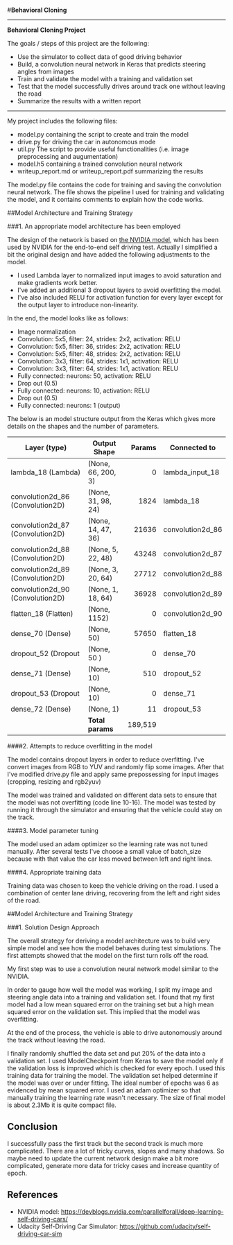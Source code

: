#**Behavioral Cloning** 

---

**Behavioral Cloning Project**

The goals / steps of this project are the following:
* Use the simulator to collect data of good driving behavior
* Build, a convolution neural network in Keras that predicts steering angles from images
* Train and validate the model with a training and validation set
* Test that the model successfully drives around track one without leaving the road
* Summarize the results with a written report


[//]: # (Image References)

[image1]: ./examples/placeholder.png "Model Visualization"
[image2]: ./examples/placeholder.png "Grayscaling"
[image3]: ./examples/placeholder_small.png "Recovery Image"
[image4]: ./examples/placeholder_small.png "Recovery Image"
[image5]: ./examples/placeholder_small.png "Recovery Image"
[image6]: ./examples/placeholder_small.png "Normal Image"
[image7]: ./examples/placeholder_small.png "Flipped Image"

---

My project includes the following files:
* model.py containing the script to create and train the model
* drive.py for driving the car in autonomous mode
* util.py The script to provide useful functionalities (i.e. image preprocessing and augumentation)
* model.h5 containing a trained convolution neural network 
* writeup_report.md or writeup_report.pdf summarizing the results

The model.py file contains the code for training and saving the convolution neural network. The file shows the pipeline I used for training and validating the model, and it contains comments to explain how the code works.

##Model Architecture and Training Strategy

###1. An appropriate model architecture has been employed

The design of the network is based on [the NVIDIA model](https://devblogs.nvidia.com/parallelforall/deep-learning-self-driving-cars/), which has been used by NVIDIA for the end-to-end self driving test. 
Actually I simplified a bit the original design and have added the following adjustments to the model. 

- I used Lambda layer to normalized input images to avoid saturation and make gradients work better.
- I've added an additional 3 dropout layers  to avoid overfitting the model.
- I've also included RELU for activation function for every layer except for the output layer to introduce non-linearity.

In the end, the model looks like as follows:

- Image normalization
- Convolution: 5x5, filter: 24, strides: 2x2, activation: RELU
- Convolution: 5x5, filter: 36, strides: 2x2, activation: RELU
- Convolution: 5x5, filter: 48, strides: 2x2, activation: RELU
- Convolution: 3x3, filter: 64, strides: 1x1, activation: RELU
- Convolution: 3x3, filter: 64, strides: 1x1, activation: RELU
- Fully connected: neurons:  50, activation: RELU
- Drop out (0.5)
- Fully connected: neurons:  10, activation: RELU
- Drop out (0.5)
- Fully connected: neurons:   1 (output)

The below is an model structure output from the Keras which gives more details on the shapes and the number of parameters.

| Layer (type)                   |Output Shape      |Params  |Connected to     |
|--------------------------------|------------------|-------:|-----------------|
|lambda_18 (Lambda)              |(None, 66, 200, 3)|0       |lambda_input_18  |
|convolution2d_86 (Convolution2D)|(None, 31, 98, 24)|1824    |lambda_18        |
|convolution2d_87 (Convolution2D)|(None, 14, 47, 36)|21636   |convolution2d_86 |
|convolution2d_88 (Convolution2D)|(None, 5, 22, 48) |43248   |convolution2d_87 |
|convolution2d_89 (Convolution2D)|(None, 3, 20, 64) |27712   |convolution2d_88 |
|convolution2d_90 (Convolution2D)|(None, 1, 18, 64) |36928   |convolution2d_89 |
|flatten_18 (Flatten)            |(None, 1152)      |0       |convolution2d_90 |
|dense_70 (Dense)                |(None, 50)        |57650   |flatten_18       |
|dropout_52 (Dropout             |(None, 50 )       |0       |dense_70         |
|dense_71 (Dense)                |(None, 10)        |510     |dropout_52       |
|dropout_53 (Dropout             |(None, 10)        |0       |dense_71         |
|dense_72 (Dense)                |(None, 1)         |11      |dropout_53       |
|                                |**Total params**  |189,519 |                 |


####2. Attempts to reduce overfitting in the model

The model contains dropout layers in order to reduce overfitting. I've convert images from RGB to YUV and randomly flip some images. After that I've modified drive.py file and apply same prepossessing for input images (cropping, resizing and rgb2yuv) 

The model was trained and validated on different data sets to ensure that the model was not overfitting (code line 10-16). The model was tested by running it through the simulator and ensuring that the vehicle could stay on the track.


####3. Model parameter tuning

The model used an adam optimizer so the learning rate was not tuned manually. After several tests I've choose a small value of batch_size because with that value the car less moved between left and right lines. 

####4. Appropriate training data

Training data was chosen to keep the vehicle driving on the road. I used a combination of center lane driving, recovering from the left and right sides of the road.


##Model Architecture and Training Strategy

###1. Solution Design Approach

The overall strategy for deriving a model architecture was to build very simple model and see how the model behaves during test simulations. The first attempts showed that the model on the first turn rolls off the road.

My first step was to use a convolution neural network model similar to the NVIDIA.

In order to gauge how well the model was working, I split my image and steering angle data into a training and validation set. I found that my first model had a low mean squared error on the training set but a high mean squared error on the validation set. This implied that the model was overfitting. 

At the end of the process, the vehicle is able to drive autonomously around the track without leaving the road.

I finally randomly shuffled the data set and put 20% of the data into a validation set. 
I used ModelCheckpoint from Keras to save the model only if the validation loss is improved which is checked for every epoch.
I used this training data for training the model. The validation set helped determine if the model was over or under fitting. The ideal number of epochs was 6 as evidenced by mean squared error. I used an adam optimizer so that manually training the learning rate wasn't necessary.
The size of final model is about 2.3Mb it is quite compact file.

## Conclusion
I successfully pass the first track but the second track is much more complicated. There are a lot of tricky curves, slopes and many shadows. So maybe need to update the current network design make a bit more complicated, generate more data for tricky cases and increase quantity of epoch.   
## References
- NVIDIA model: https://devblogs.nvidia.com/parallelforall/deep-learning-self-driving-cars/
- Udacity Self-Driving Car Simulator: https://github.com/udacity/self-driving-car-sim